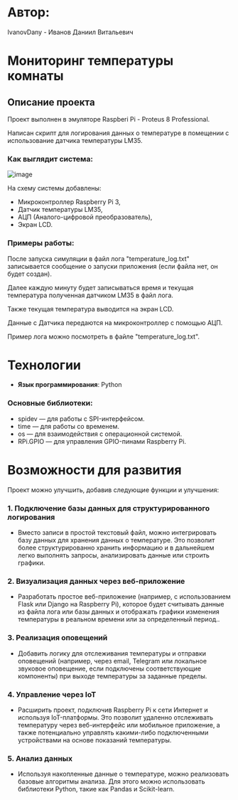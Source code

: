 # Автор:
  IvanovDany - Иванов Даниил Витальевич

# Мониторинг температуры комнаты
## Описание проекта
Проект выполнен в эмуляторе Raspberi Pi - Proteus 8 Professional.

Написан скрипт для логирования данных о температуре в помещении с использование датчика температуры LM35.

### Как выглядит система:
![image](https://github.com/user-attachments/assets/a714cbba-b263-4d2d-a980-c416697ce17b)

На схему системы добавлены:
- Микроконтроллер Raspberry Pi 3, 
- Датчик температуры LM35,
- АЦП (Аналого-цифровой преобразователь),
- Экран LCD.

### Примеры работы:
После запуска симуляции в файл лога "temperature_log.txt" записывается сообщение о запуски приложения (если файла нет, он будет создан).

Далее каждую минуту будет записываться время и текущая температура полученная датчиком LM35 в файл лога.

Также текущая температура выводится на экран LCD.

Данные с Датчика передаются на микроконтроллер с помощью АЦП.

Пример лога можно посмотреть в файле "temperature_log.txt".


# Технологии
- **Язык программирования**: Python

### Основные библиотеки:
- spidev — для работы с SPI-интерфейсом.
- time — для работы со временем.
- os — для взаимодействия с операционной системой.
- RPi.GPIO — для управления GPIO-пинами Raspberry Pi.

# Возможности для развития

Проект можно улучшить, добавив следующие функции и улучшения:

### 1. Подключение базы данных для структурированного логирования
   - Вместо записи в простой текстовый файл, можно интегрировать базу данных для хранения данных о температуре. Это позволит более структурированно хранить информацию и в дальнейшем легко выполнять запросы, анализировать данные или строить графики.

### 2. Визуализация данных через веб-приложение
   - Разработать простое веб-приложение (например, с использованием Flask или Django на Raspberry Pi), которое будет считывать данные из файла лога или базы данных и отображать графики изменения температуры в реальном времени или за определенный период..

### 3. Реализация оповещений
   - Добавить логику для отслеживания температуры и отправки оповещений (например, через email, Telegram или локальное звуковое оповещение, если подключены соответствующие компоненты) при выходе температуры за заданные пределы.

### 4. Управление через IoT
   - Расширить проект, подключив Raspberry Pi к сети Интернет и используя IoT-платформы. Это позволит удаленно отслеживать температуру через веб-интерфейс или мобильное приложение, а также потенциально управлять какими-либо подключенными устройствами на основе показаний температуры.

### 5. Анализ данных
   - Используя накопленные данные о температуре, можно реализовать базовые алгоритмы анализа. Для этого можно использовать библиотеки Python, такие как Pandas и Scikit-learn.
